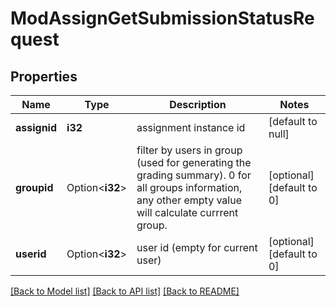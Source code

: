 # ModAssignGetSubmissionStatusRequest

## Properties

Name | Type | Description | Notes
------------ | ------------- | ------------- | -------------
**assignid** | **i32** | assignment instance id | [default to null]
**groupid** | Option<**i32**> | filter by users in group (used for generating the grading summary).                     0 for all groups information, any other empty value will calculate currrent group. | [optional][default to 0]
**userid** | Option<**i32**> | user id (empty for current user) | [optional][default to 0]

[[Back to Model list]](../README.md#documentation-for-models) [[Back to API list]](../README.md#documentation-for-api-endpoints) [[Back to README]](../README.md)


